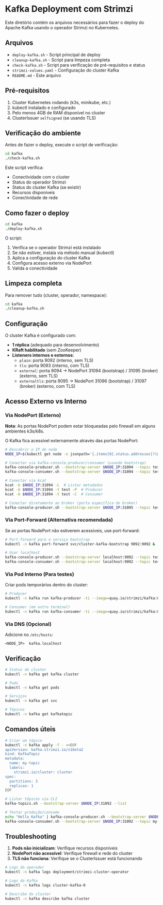 # Kafka Deployment com Strimzi

Este diretório contém os arquivos necessários para fazer o deploy do Apache Kafka usando o operador Strimzi no Kubernetes.

## Arquivos

- `deploy-kafka.sh` - Script principal de deploy
- `cleanup-kafka.sh` - Script para limpeza completa
- `check-kafka.sh` - Script para verificação de pré-requisitos e status
- `strimzi-values.yaml` - Configuração do cluster Kafka
- `README.md` - Este arquivo

## Pré-requisitos

1. Cluster Kubernetes rodando (k3s, minikube, etc.)
2. kubectl instalado e configurado
3. Pelo menos 4GB de RAM disponível no cluster
4. ClusterIssuer `selfsigned` (se usando TLS)

## Verificação do ambiente

Antes de fazer o deploy, execute o script de verificação:

```bash
cd kafka
./check-kafka.sh
```

Este script verifica:
- Conectividade com o cluster
- Status do operador Strimzi
- Status do cluster Kafka (se existir)
- Recursos disponíveis
- Conectividade de rede

## Como fazer o deploy

```bash
cd kafka
./deploy-kafka.sh
```

O script:
1. Verifica se o operador Strimzi está instalado
2. Se não estiver, instala via método manual (kubectl)
3. Aplica a configuração do cluster Kafka
4. Configura acesso externo via NodePort
5. Valida a conectividade

## Limpeza completa

Para remover tudo (cluster, operador, namespace):

```bash
cd kafka
./cleanup-kafka.sh
```

## Configuração

O cluster Kafka é configurado com:

- **1 réplica** (adequado para desenvolvimento)
- **KRaft habilitado** (sem ZooKeeper)
- **Listeners internos e externos**:
  - `plain`: porta 9092 (interno, sem TLS)
  - `tls`: porta 9093 (interno, com TLS)
  - `external`: porta 9094 → NodePort 31094 (bootstrap) / 31095 (broker) (externo, sem TLS)
  - `externaltls`: porta 9095 → NodePort 31096 (bootstrap) / 31097 (broker) (externo, com TLS)

## Acesso Externo vs Interno

### Via NodePort (Externo)

**Nota**: As portas NodePort podem estar bloqueadas pelo firewall em alguns ambientes k3s/k8s.

O Kafka fica acessível externamente através das portas NodePort:

```bash
# Descobrir o IP do node
NODE_IP=$(kubectl get node -o jsonpath='{.items[0].status.addresses[?(@.type=="InternalIP")].address}')

# Conectar via kafka-console-producer/consumer (usando bootstrap)
kafka-console-producer.sh --bootstrap-server $NODE_IP:31094 --topic test
kafka-console-consumer.sh --bootstrap-server $NODE_IP:31094 --topic test --from-beginning

# Conectar via kcat
kcat -b $NODE_IP:31094 -L  # Listar metadados
kcat -b $NODE_IP:31094 -t test -P  # Producer
kcat -b $NODE_IP:31094 -t test -C  # Consumer

# Conectar diretamente ao broker (porta específica do broker)
kafka-console-producer.sh --bootstrap-server $NODE_IP:31095 --topic test
```

### Via Port-Forward (Alternativa recomendada)

Se as portas NodePort não estiverem acessíveis, use port-forward:

```bash
# Port-forward para o serviço bootstrap
kubectl -n kafka port-forward svc/cluster-kafka-bootstrap 9092:9092 &

# Usar localhost
kafka-console-producer.sh --bootstrap-server localhost:9092 --topic test
kafka-console-consumer.sh --bootstrap-server localhost:9092 --topic test --from-beginning
```

### Via Pod Interno (Para testes)

Criar pods temporários dentro do cluster:

```bash
# Producer
kubectl -n kafka run kafka-producer -ti --image=quay.io/strimzi/kafka:0.46.0-kafka-4.0.0 --rm=true --restart=Never -- bin/kafka-console-producer.sh --bootstrap-server cluster-kafka-bootstrap:9092 --topic test

# Consumer (em outro terminal)
kubectl -n kafka run kafka-consumer -ti --image=quay.io/strimzi/kafka:0.46.0-kafka-4.0.0 --rm=true --restart=Never -- bin/kafka-console-consumer.sh --bootstrap-server cluster-kafka-bootstrap:9092 --topic test --from-beginning
```

### Via DNS (Opcional)

Adicione no `/etc/hosts`:
```
<NODE_IP>  kafka.localhost
```

## Verificação

```bash
# Status do cluster
kubectl -n kafka get kafka cluster

# Pods
kubectl -n kafka get pods

# Serviços
kubectl -n kafka get svc

# Tópicos
kubectl -n kafka get kafkatopic
```

## Comandos úteis

```bash
# Criar um tópico
kubectl -n kafka apply -f - <<EOF
apiVersion: kafka.strimzi.io/v1beta2
kind: KafkaTopic
metadata:
  name: my-topic
  labels:
    strimzi.io/cluster: cluster
spec:
  partitions: 3
  replicas: 1
EOF

# Listar tópicos via CLI
kafka-topics.sh --bootstrap-server $NODE_IP:31092 --list

# Testar produção/consumo
echo "Hello Kafka" | kafka-console-producer.sh --bootstrap-server $NODE_IP:31092 --topic my-topic
kafka-console-consumer.sh --bootstrap-server $NODE_IP:31092 --topic my-topic --from-beginning
```

## Troubleshooting

1. **Pods não inicializam**: Verifique recursos disponíveis
2. **NodePort não acessível**: Verifique firewall e rede do cluster
3. **TLS não funciona**: Verifique se o ClusterIssuer está funcionando

```bash
# Logs do operador
kubectl -n kafka logs deployment/strimzi-cluster-operator

# Logs do Kafka
kubectl -n kafka logs cluster-kafka-0

# Describe do cluster
kubectl -n kafka describe kafka cluster
```
